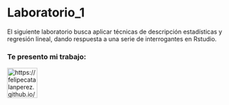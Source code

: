 # Laboratorio_1
El siguiente laboratorio busca aplicar técnicas de descripción estadísticas y regresión lineal, dando respuesta a una serie de interrogantes en Rstudio. 

<h3 align="left">Te presento mi trabajo:</h3>
<p align="left">
<a href="https://felipecatalanperez.github.io/Laboratorio_1/" target="blank"><img align="center" src="https://thumbs.dreamstime.com/b/icono-de-documento-del-s%C3%ADmbolo-azul-en-un-fondo-blanco-137831189.jpg" alt="https://felipecatalanperez.github.io/Laboratorio_1/" height="70" width="70" /></a>
</p>